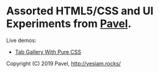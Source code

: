 # Assorted HTML5/CSS and UI Experiments from [Pavel](http://yesiam.rocks/at_a_glance_of_pavel.pdf).

Live demos:
- [Tab Gallery With Pure CSS](https://codepen.io/yesiamrocks/full/jOEWQvQ)

Copyright (C) 2019 Pavel, http://yesiam.rocks/
